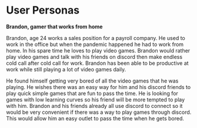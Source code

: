 # User Personas

**Brandon, gamer that works from home**

Brandon, age 24 works a sales position for a payroll company. He used to work in the office but when the pandemic happened he had to work from home. In his spare time he loves to play video games. Brandon would rather play video games and talk with his friends on discord then make endless cold call after cold call for work. Brandon has been able to be productive at work while still playing a lot of video games daily.

He found himself getting very bored of all the video games that he was playing. He wishes there was an easy way for him and his discord friends to play quick simple games that are fun to pass the time. He is looking for games with low learning curves so his friend will be more tempted to play with him. Brandon and his friends already all use discord to connect so it would be very convenient if there was a way to play games through discord. This would allow him an easy outlet to pass the time when he gets bored.
